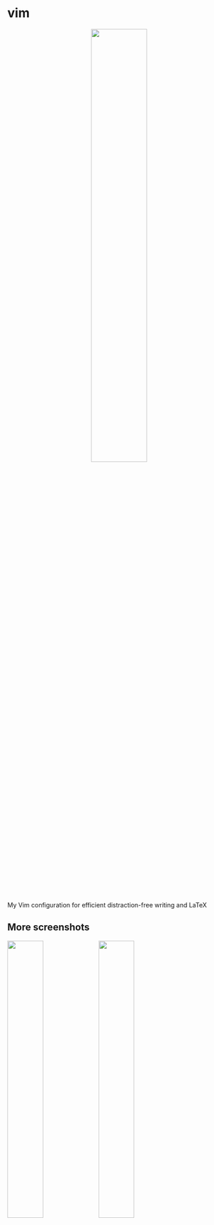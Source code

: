 # vim

<p align="center">
<img width="50%" src="https://i.imgur.com/niwufF4.png">
</p>

My Vim configuration for efficient distraction-free writing and LaTeX

## More screenshots

<p float="left">
  <img width="40%" src="https://i.imgur.com/FpQJdE3.png">
  <img width="40%" src="https://i.imgur.com/loUOOKB.png">
</p>


